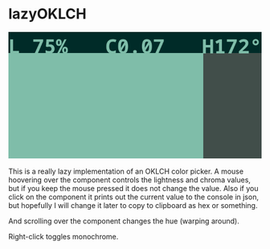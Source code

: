 # lazyOKLCH

![layzOKLCH widget](lazyOKLCH.png)

This is a really lazy implementation of an OKLCH color picker.
A mouse hoovering over the component controls the lightness and chroma
values, but if you keep the mouse pressed it does not change the value.
Also if you click on the component it prints out the current value to the
console in json, but hopefully I will change it later to copy to clipboard
as hex or something.

And scrolling over the component changes the hue (warping around).

Right-click toggles monochrome.
